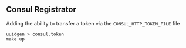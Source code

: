 ## Consul Registrator

Adding the ability to transfer a token via the `CONSUL_HTTP_TOKEN_FILE` file

```console
uuidgen > consul.token
make up
```
